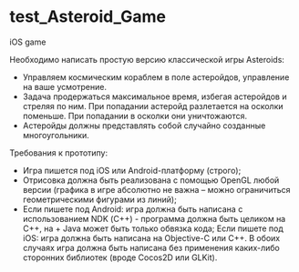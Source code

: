 test_Asteroid_Game
==================

iOS game

Необходимо написать простую версию классической игры Asteroids:

+ Управляем космическим кораблем в поле астеройдов, управление на ваше усмотрение.
+ Задача продержаться максимальное время, избегая астеройдов и стреляя по ним. При попадании астеройд разлетается на осколки поменьше. При попадании в осколки они уничтожаются.
+ Астеройды должны представлять собой случайно созданные многоугольники.


Требования к прототипу:

+ Игра пишется под iOS или Android-платформу (строго);
+ Отрисовка должна быть реализована с помощью OpenGL любой версии (графика в игре абсолютно не важна – можно ограничиться геометрическими фигурами из линий);
+ Если пишете под Android: игра должна быть написана с использованием NDK (С++) - программа должна быть целиком на С++, на + Java может быть только обвязка кода; Если пишете под iOS: игра должна быть написана на Objective-C или С++. В обоих случаях игра должна быть написана без применения каких-либо сторонних библиотек (вроде Cocos2D или GLKit).



